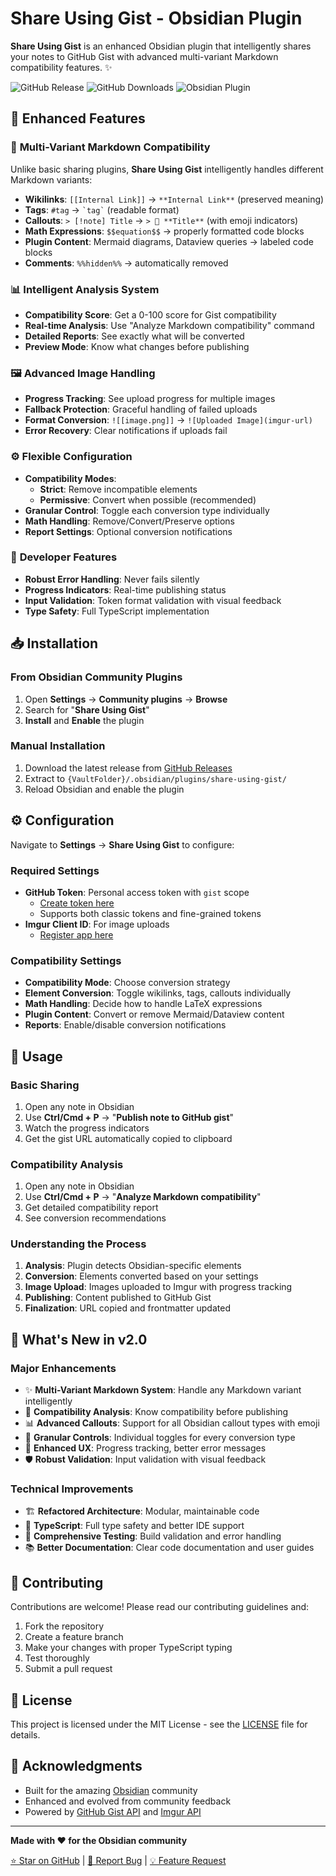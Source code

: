 # Share Using Gist - Obsidian Plugin

**Share Using Gist** is an enhanced Obsidian plugin that intelligently shares your notes to GitHub Gist with advanced multi-variant Markdown compatibility features. ✨

![GitHub Release](https://img.shields.io/github/v/release/your-username/share-using-gist)
![GitHub Downloads](https://img.shields.io/github/downloads/your-username/share-using-gist/total)
![Obsidian Plugin](https://img.shields.io/badge/Obsidian-Plugin-blueviolet)

## 🚀 Enhanced Features

### 🎯 **Multi-Variant Markdown Compatibility**
Unlike basic sharing plugins, **Share Using Gist** intelligently handles different Markdown variants:

- **Wikilinks**: `[[Internal Link]]` → `**Internal Link**` (preserved meaning)
- **Tags**: `#tag` → `` `tag` `` (readable format)  
- **Callouts**: `> [!note] Title` → `> 📝 **Title**` (with emoji indicators)
- **Math Expressions**: `$$equation$$` → properly formatted code blocks
- **Plugin Content**: Mermaid diagrams, Dataview queries → labeled code blocks
- **Comments**: `%%hidden%%` → automatically removed

### 📊 **Intelligent Analysis System**
- **Compatibility Score**: Get a 0-100 score for Gist compatibility
- **Real-time Analysis**: Use "Analyze Markdown compatibility" command
- **Detailed Reports**: See exactly what will be converted
- **Preview Mode**: Know what changes before publishing

### 🖼️ **Advanced Image Handling**
- **Progress Tracking**: See upload progress for multiple images
- **Fallback Protection**: Graceful handling of failed uploads  
- **Format Conversion**: `![[image.png]]` → `![Uploaded Image](imgur-url)`
- **Error Recovery**: Clear notifications if uploads fail

### ⚙️ **Flexible Configuration**
- **Compatibility Modes**: 
  - **Strict**: Remove incompatible elements
  - **Permissive**: Convert when possible (recommended)
- **Granular Control**: Toggle each conversion type individually
- **Math Handling**: Remove/Convert/Preserve options
- **Report Settings**: Optional conversion notifications

### 🔧 **Developer Features**
- **Robust Error Handling**: Never fails silently
- **Progress Indicators**: Real-time publishing status
- **Input Validation**: Token format validation with visual feedback
- **Type Safety**: Full TypeScript implementation

## 📥 Installation

### From Obsidian Community Plugins
1. Open **Settings** → **Community plugins** → **Browse**
2. Search for "**Share Using Gist**"
3. **Install** and **Enable** the plugin

### Manual Installation
1. Download the latest release from [GitHub Releases](https://github.com/your-username/share-using-gist/releases)
2. Extract to `{VaultFolder}/.obsidian/plugins/share-using-gist/`
3. Reload Obsidian and enable the plugin

## ⚙️ Configuration

Navigate to **Settings** → **Share Using Gist** to configure:

### Required Settings
- **GitHub Token**: Personal access token with `gist` scope
  - [Create token here](https://github.com/settings/tokens/new?scopes=gist&description=Share%20Using%20Gist)
  - Supports both classic tokens and fine-grained tokens
- **Imgur Client ID**: For image uploads
  - [Register app here](https://api.imgur.com/oauth2/addclient)

### Compatibility Settings
- **Compatibility Mode**: Choose conversion strategy
- **Element Conversion**: Toggle wikilinks, tags, callouts individually  
- **Math Handling**: Decide how to handle LaTeX expressions
- **Plugin Content**: Convert or remove Mermaid/Dataview content
- **Reports**: Enable/disable conversion notifications

## 🎯 Usage

### Basic Sharing
1. Open any note in Obsidian
2. Use **Ctrl/Cmd + P** → "**Publish note to GitHub gist**"
3. Watch the progress indicators
4. Get the gist URL automatically copied to clipboard

### Compatibility Analysis  
1. Open any note in Obsidian
2. Use **Ctrl/Cmd + P** → "**Analyze Markdown compatibility**"
3. Get detailed compatibility report
4. See conversion recommendations

### Understanding the Process
1. **Analysis**: Plugin detects Obsidian-specific elements
2. **Conversion**: Elements converted based on your settings
3. **Image Upload**: Images uploaded to Imgur with progress tracking
4. **Publishing**: Content published to GitHub Gist
5. **Finalization**: URL copied and frontmatter updated

## 🌟 What's New in v2.0

### Major Enhancements
- ✨ **Multi-Variant Markdown System**: Handle any Markdown variant intelligently
- 🎯 **Compatibility Analysis**: Know compatibility before publishing
- 📊 **Advanced Callouts**: Support for all Obsidian callout types with emoji
- 🔧 **Granular Controls**: Individual toggles for every conversion type
- 🚀 **Enhanced UX**: Progress tracking, better error messages
- 🛡️ **Robust Validation**: Input validation with visual feedback

### Technical Improvements
- 🏗️ **Refactored Architecture**: Modular, maintainable code
- 📝 **TypeScript**: Full type safety and better IDE support
- 🧪 **Comprehensive Testing**: Build validation and error handling
- 📚 **Better Documentation**: Clear code documentation and user guides

## 🤝 Contributing

Contributions are welcome! Please read our contributing guidelines and:

1. Fork the repository
2. Create a feature branch
3. Make your changes with proper TypeScript typing
4. Test thoroughly
5. Submit a pull request

## 📄 License

This project is licensed under the MIT License - see the [LICENSE](LICENSE) file for details.

## 🙏 Acknowledgments

- Built for the amazing [Obsidian](https://obsidian.md) community
- Enhanced and evolved from community feedback
- Powered by [GitHub Gist API](https://docs.github.com/en/rest/gists) and [Imgur API](https://apidocs.imgur.com)

---

**Made with ❤️ for the Obsidian community**

[⭐ Star on GitHub](https://github.com/your-username/share-using-gist) | [🐛 Report Bug](https://github.com/your-username/share-using-gist/issues) | [💡 Feature Request](https://github.com/your-username/share-using-gist/issues)